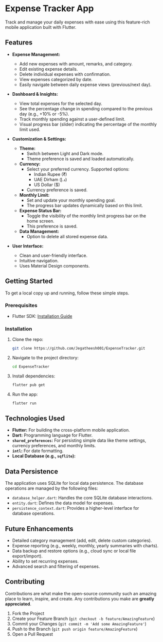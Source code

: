 # Expense Tracker App
Track and manage your daily expenses with ease using this feature-rich mobile application built with Flutter.

## Features

*   **Expense Management:**
    *   Add new expenses with amount, remarks, and category.
    *   Edit existing expense details.
    *   Delete individual expenses with confirmation.
    *   View expenses categorized by date.
    *   Easily navigate between daily expense views (previous/next day).

*   **Dashboard & Insights:**
    *   View total expenses for the selected day.
    *   See the percentage change in spending compared to the previous day (e.g., +10% or -5%).
    *   Track monthly spending against a user-defined limit.
    *   Visual progress bar (slider) indicating the percentage of the monthly limit used.

*   **Customization & Settings:**
    *   **Theme:**
        *   Switch between Light and Dark mode.
        *   Theme preference is saved and loaded automatically.
    *   **Currency:**
        *   Select your preferred currency. Supported options:
            *   Indian Rupee (₹)
            *   UAE Dirham (د.إ)
            *   US Dollar ($)
        *   Currency preference is saved.
    *   **Monthly Limit:**
        *   Set and update your monthly spending goal.
        *   The progress bar updates dynamically based on this limit.
    *   **Expense Status Bar:**
        *   Toggle the visibility of the monthly limit progress bar on the home screen.
        *   This preference is saved.
    *   **Data Management:**
        *   Option to delete all stored expense data.

*   **User Interface:**
    *   Clean and user-friendly interface.
    *   Intuitive navigation.
    *   Uses Material Design components.

## Getting Started

To get a local copy up and running, follow these simple steps.

### Prerequisites

*   Flutter SDK: [Installation Guide](https://flutter.dev/docs/get-started/install)

### Installation

1.  Clone the repo:
    ```bash
    git clone https://github.com/Jegatheesh001/ExpenseTracker.git
    ```
2.  Navigate to the project directory:
    ```bash
    cd ExpenseTracker
    ```
3.  Install dependencies:
    ```bash
    flutter pub get
    ```
4.  Run the app:
    ```bash
    flutter run
    ```

## Technologies Used

*   **Flutter:** For building the cross-platform mobile application.
*   **Dart:** Programming language for Flutter.
*   **`shared_preferences`:** For persisting simple data like theme settings, currency preferences, and monthly limits.
*   **`intl`:** For date formatting.
*   **Local Database (e.g., `sqflite`):**

## Data Persistence

The application uses SQLite for local data persistence. The database operations are managed by the following files:

- `database_helper.dart`: Handles the core SQLite database interactions.
- `entity.dart`: Defines the data model for expenses.
- `persistence_context.dart`: Provides a higher-level interface for database operations.

## Future Enhancements

*   Detailed category management (add, edit, delete custom categories).
*   Expense reporting (e.g., weekly, monthly, yearly summaries with charts).
*   Data backup and restore options (e.g., cloud sync or local file export/import).
*   Ability to set recurring expenses.
*   Advanced search and filtering of expenses.

## Contributing

Contributions are what make the open-source community such an amazing place to learn, inspire, and create. Any contributions you make are **greatly appreciated**.

1.  Fork the Project
2.  Create your Feature Branch (`git checkout -b feature/AmazingFeature`)
3.  Commit your Changes (`git commit -m 'Add some AmazingFeature'`)
4.  Push to the Branch (`git push origin feature/AmazingFeature`)
5.  Open a Pull Request
